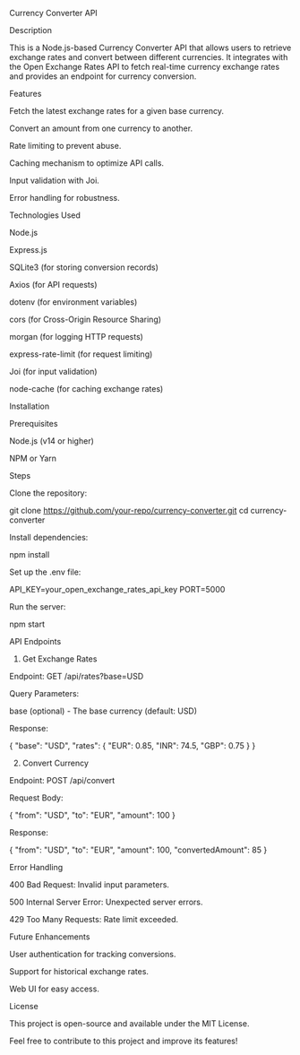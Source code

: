 Currency Converter API

Description

This is a Node.js-based Currency Converter API that allows users to retrieve exchange rates and convert between different currencies. It integrates with the Open Exchange Rates API to fetch real-time currency exchange rates and provides an endpoint for currency conversion.

Features

Fetch the latest exchange rates for a given base currency.

Convert an amount from one currency to another.

Rate limiting to prevent abuse.

Caching mechanism to optimize API calls.

Input validation with Joi.

Error handling for robustness.

Technologies Used

Node.js

Express.js

SQLite3 (for storing conversion records)

Axios (for API requests)

dotenv (for environment variables)

cors (for Cross-Origin Resource Sharing)

morgan (for logging HTTP requests)

express-rate-limit (for request limiting)

Joi (for input validation)

node-cache (for caching exchange rates)

Installation

Prerequisites

Node.js (v14 or higher)

NPM or Yarn

Steps

Clone the repository:

git clone https://github.com/your-repo/currency-converter.git
cd currency-converter

Install dependencies:

npm install

Set up the .env file:

API_KEY=your_open_exchange_rates_api_key
PORT=5000

Run the server:

npm start

API Endpoints

1. Get Exchange Rates

Endpoint: GET /api/rates?base=USD

Query Parameters:

base (optional) - The base currency (default: USD)

Response:

{
  "base": "USD",
  "rates": {
    "EUR": 0.85,
    "INR": 74.5,
    "GBP": 0.75
  }
}

2. Convert Currency

Endpoint: POST /api/convert

Request Body:

{
  "from": "USD",
  "to": "EUR",
  "amount": 100
}

Response:

{
  "from": "USD",
  "to": "EUR",
  "amount": 100,
  "convertedAmount": 85
}

Error Handling

400 Bad Request: Invalid input parameters.

500 Internal Server Error: Unexpected server errors.

429 Too Many Requests: Rate limit exceeded.

Future Enhancements

User authentication for tracking conversions.

Support for historical exchange rates.

Web UI for easy access.

License

This project is open-source and available under the MIT License.

Feel free to contribute to this project and improve its features!

